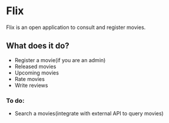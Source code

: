 # Flix

Flix is ​​an open application to consult and register movies.

## What does it do?

- Register a movie(if you are an admin)
- Released movies
- Upcoming movies
- Rate movies
- Write reviews

### To do:
- Search a movies(integrate with external API to query movies)
